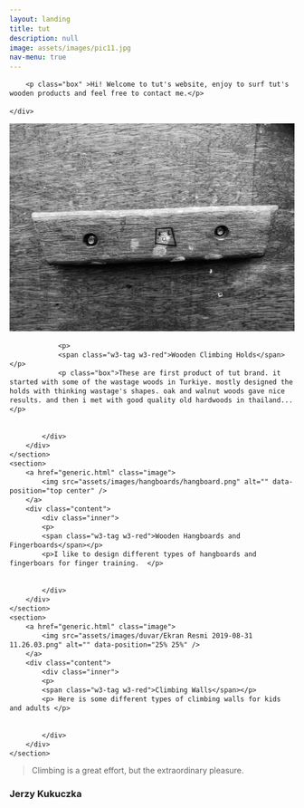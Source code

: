 ```yaml
---
layout: landing
title: tut
description: null
image: assets/images/pic11.jpg
nav-menu: true
---
```


<!-- Main -->
<div id="main">

<!-- One -->
<section id="one">
	<div class="inner">

		<p class="box" >Hi! Welcome to tut's website, enjoy to surf tut's wooden products and feel free to contact me.</p>		

	</div>
</section>

<!-- Two -->
<section id="two" class="spotlights">
	<section>
		<a href="generic.html" class="image">
			<img src="assets/images/tutamak/tutamakana.png" alt="" data-position="center center" />
		</a>
		<div class="content">
			<div class="inner">

				<p>
				<span class="w3-tag w3-red">Wooden Climbing Holds</span></p>
				<p class="box">These are first product of tut brand. it started with some of the wastage woods in Turkiye. mostly designed the holds with thinking wastage's shapes. oak and walnut woods gave nice results. and then i met with good quality old hardwoods in thailand...  </p>


			</div>
		</div>
	</section>
	<section>
		<a href="generic.html" class="image">
			<img src="assets/images/hangboards/hangboard.png" alt="" data-position="top center" />
		</a>
		<div class="content">
			<div class="inner">
			<p>
			<span class="w3-tag w3-red">Wooden Hangboards and Fingerboards</span></p>
			<p>I like to design different types of hangboards and fingerboars for finger training.  </p>

			
			</div>
		</div>
	</section>
	<section>
		<a href="generic.html" class="image">
			<img src="assets/images/duvar/Ekran Resmi 2019-08-31 11.26.03.png" alt="" data-position="25% 25%" />
		</a>
		<div class="content">
			<div class="inner">
			<p>
			<span class="w3-tag w3-red">Climbing Walls</span></p>
			<p> Here is some different types of climbing walls for kids and adults </p>

				
			</div>
		</div>
	</section>
</section>

<!-- Three -->
<section id="three">
	<div class="inner">
	<blockquote>Climbing is a great effort, but the extraordinary pleasure.</blockquote>
	<h3>Jerzy Kukuczka</h3>
	</div>
</section>

</div>

